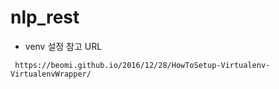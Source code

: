 # nlp_rest

- venv 설정 참고 URL
```  
 https://beomi.github.io/2016/12/28/HowToSetup-Virtualenv-VirtualenvWrapper/
```  
